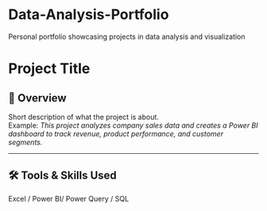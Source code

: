 # Data-Analysis-Portfolio
Personal portfolio showcasing projects in data analysis and visualization

# Project Title  

## 📖 Overview  
Short description of what the project is about.  
Example: *This project analyzes company sales data and creates a Power BI dashboard to track revenue, product performance, and customer segments.*  

---

## 🛠️ Tools & Skills Used  
Excel / Power BI/ Power Query / SQL
 
